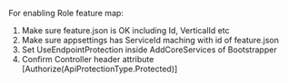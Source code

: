 For enabling Role feature map:
1. Make sure feature.json is OK including Id, VerticalId etc
2. Make sure appsettings has ServiceId maching with id of feature.json
3. Set UseEndpointProtection inside AddCoreServices of  Bootstrapper
4. Confirm Controller header attribute [Authorize(ApiProtectionType.Protected)]
